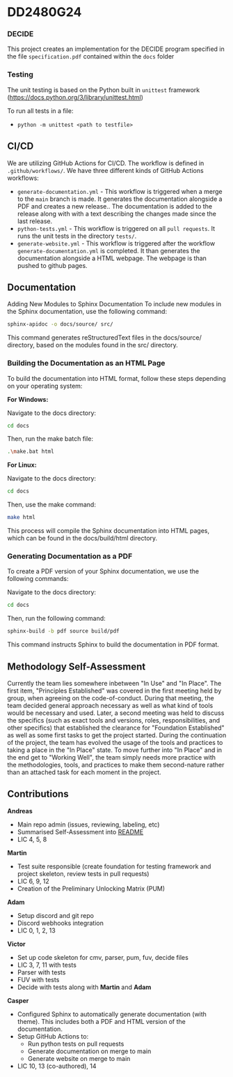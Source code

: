 # DD2480G24

### DECIDE
This project creates an implementation for the DECIDE program specified in the file
`specification.pdf` contained within the `docs` folder

### Testing

The unit testing is based on the Python built in `unittest` framework (https://docs.python.org/3/library/unittest.html)

To run all tests in a file:
- `python -m unittest <path to testfile>`

## CI/CD

We are utilizing GitHub Actions for CI/CD. The workflow is defined in `.github/workflows/`. We have three different kinds of GitHub Actions workflows:

- `generate-documentation.yml` - This workflow is triggered when a merge to the `main` branch is made. It generates the documentation alongside a PDF and creates a new release.. The documentation is added to the release along with with a text describing the changes made since the last release.
- `python-tests.yml` - This workflow is triggered on all `pull requests`. It runs the unit tests in the directory `tests/`.
- `generate-website.yml` - This workflow is triggered after the workflow `generate-documentation.yml` is completed. It than generates the documentation alongside a HTML webpage. The webpage is than pushed to github pages.

## Documentation
Adding New Modules to Sphinx Documentation
To include new modules in the Sphinx documentation, use the following command:

```bash
sphinx-apidoc -o docs/source/ src/
```

This command generates reStructuredText files in the docs/source/ directory, based on the modules found in the src/ directory.

### Building the Documentation as an HTML Page

To build the documentation into HTML format, follow these steps depending on your operating system:

**For Windows:**

Navigate to the docs directory:

```bash
cd docs
```

Then, run the make batch file:

```bash
.\make.bat html
```

**For Linux:**

Navigate to the docs directory:

```bash
cd docs
```

Then, use the make command:

```bash
make html
```

This process will compile the Sphinx documentation into HTML pages, which can be found in the docs/build/html directory.

### Generating Documentation as a PDF

To create a PDF version of your Sphinx documentation, we use the following commands:

Navigate to the docs directory:

```bash
cd docs
```

Then, run the following command:

```bash
sphinx-build -b pdf source build/pdf
```

This command instructs Sphinx to build the documentation in PDF format.

## Methodology Self-Assessment
Currently the team lies somewhere inbetween "In Use" and "In Place". The first
item, "Principles Established" was covered in the first meeting held by group,
when agreeing on the code-of-conduct. During that meeting, the team decided
general approach necessary as well as what kind of tools would be necessary
and used. Later, a second meeting was held to discuss the specifics (such as
exact tools and versions, roles, responsibilities, and other specifics) that
established the clearance for "Foundation Established" as well as some first
tasks to get the project started. During the continuation of the project, the
team has evolved the usage of the tools and practices to taking a place in
the "In Place" state. To move further into "In Place" and in the end get to
"Working Well", the team simply needs more practice with the methodologies,
tools, and practices to make them second-nature rather than an attached task
for each moment in the project.

## Contributions

**Andreas**
- Main repo admin (issues, reviewing, labeling, etc)
- Summarised Self-Assessment into [README](#methodology-self-assessment)
- LIC 4, 5, 8

**Martin**
- Test suite responsible (create foundation for testing framework and project skeleton, review tests in pull requests)
- LIC 6, 9, 12
- Creation of the Preliminary Unlocking Matrix (PUM)

**Adam**
- Setup discord and git repo
- Discord webhooks integration
- LIC 0, 1, 2, 13

**Victor**
- Set up code skeleton for cmv, parser, pum, fuv, decide files
- LIC 3, 7, 11 with tests
- Parser with tests
- FUV with tests
- Decide with tests along with **Martin** and **Adam**

**Casper**
- Configured Sphinx to automatically generate documentation (with theme). This includes both a PDF and HTML version of the documentation.
- Setup GitHub Actions to:
    - Run python tests on pull requests
    - Generate documentation on merge to main
    - Generate website on merge to main
- LIC 10, 13 (co-authored), 14
